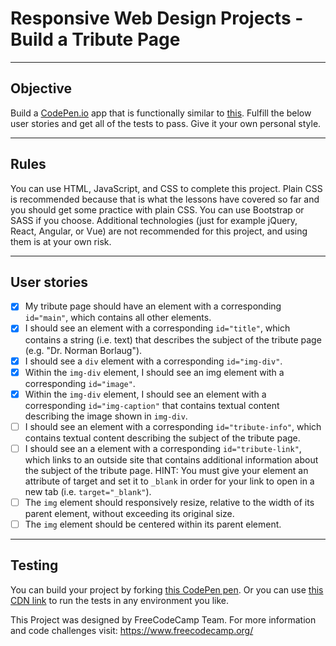 # Responsive Web Design Projects - Build a Tribute Page

----
## Objective
Build a [CodePen.io](https://codepen.io/) app that is functionally similar to [this](https://codepen.io/freeCodeCamp/full/zNqgVx). Fulfill the below user stories and get all of the tests to pass. Give it your own personal style.

----
## Rules
You can use HTML, JavaScript, and CSS to complete this project. Plain CSS is recommended because that is what the lessons have covered so far and you should get some practice with plain CSS. You can use Bootstrap or SASS if you choose. Additional technologies (just for example jQuery, React, Angular, or Vue) are not recommended for this project, and using them is at your own risk.

----
## User stories
- [x] My tribute page should have an element with a corresponding ```id="main"```, which contains all other elements.
- [x] I should see an element with a corresponding ```id="title"```, which contains a string (i.e. text) that describes the subject of the tribute page (e.g. "Dr. Norman Borlaug").
- [x] I should see a ```div``` element with a corresponding ```id="img-div"```.
- [x] Within the ```img-div``` element, I should see an img element with a corresponding ```id="image"```.
- [x] Within the ```img-div``` element, I should see an element with a corresponding ```id="img-caption"``` that contains textual content describing the image shown in ```img-div```.
- [ ] I should see an element with a corresponding ```id="tribute-info"```, which contains textual content describing the subject of the tribute page.
- [ ] I should see an a element with a corresponding ```id="tribute-link"```, which links to an outside site that contains additional information about the subject of the tribute page. HINT: You must give your element an attribute of target and set it to ```_blank``` in order for your link to open in a new tab (i.e. ```target="_blank"```).
- [ ] The ```img``` element should responsively resize, relative to the width of its parent element, without exceeding its original size.
- [ ] The ```img``` element should be centered within its parent element.

----
## Testing
You can build your project by forking [this CodePen pen](https://codepen.io/freeCodeCamp/pen/MJjpwO). Or you can use [this CDN link](https://cdn.freecodecamp.org/testable-projects-fcc/v1/bundle.js.) to run the tests in any environment you like.

This Project was designed by FreeCodeCamp Team. For more information and code challenges visit: https://www.freecodecamp.org/
